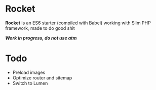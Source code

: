 # Rocket

**Rocket** is an ES6 starter (compiled with Babel) working with Slim PHP framework, made to do good shit

***Work in progress, do not use atm***


# Todo

* Preload images
* Optimize router and sitemap
* Switch to Lumen
